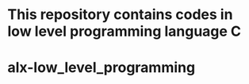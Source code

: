 
This repository contains codes in low level programming language C
=======
# alx-low_level_programming